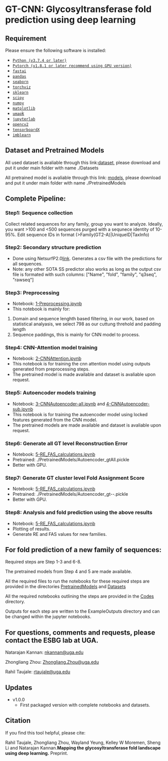# GT-CNN: Glycosyltransferase fold prediction using deep learning

## Requirement

Please ensure the following software is installed:

- [`Python (v3.7.4 or later)` ](https://www.python.org/downloads/)
- [`Pytorch (v1.8.1 or later recommend using GPU version)` ](https://pytorch.org/)
- [`fastai` ](https://fastai1.fast.ai/install.html)
- [`pandas` ](https://pandas.pydata.org/pandas-docs/stable/getting_started/install.html)
- [`seaborn` ](https://seaborn.pydata.org/installing.html)
- [`torchviz` ](https://pypi.org/project/torchviz/)
- [`sklearn` ](https://scikit-learn.org/stable/install.html)
- [`scipy` ](https://www.scipy.org/install.html)
- [`numpy` ](https://numpy.org/install/)
- [`matplotlib` ](https://matplotlib.org/stable/users/installing.html)
- [`umap`k](https://umap-learn.readthedocs.io/en/latest/)
- [`jupyterlab` ](https://jupyterlab.readthedocs.io/en/stable/getting_started/installation.html)
- [`opencv2`](https://pypi.org/project/opencv-python/)
- [`tensorboardX`](https://pypi.org/project/tensorboardX/)
- [`imblearn`](https://pypi.org/project/imblearn/)

## Dataset and Pretrained Models

All used dataset is avaliable through this link:[dataset](https://www.dropbox.com/sh/u10eufybjhycuph/AAAEtmqI_fUFVSNyysTMDHxUa?dl=0), please download and put it under main folder with name ./Datasets

All pretrained model is avaliable through this link: [models](https://www.dropbox.com/sh/gn60mm7dy4ywrcr/AADLnvFDiMDuObYOOHiyHwA1a?dl=0), please download and put it under main folder with name ./PretrainedModels

## Complete Pipeline:

### Step1: Sequence collection

Collect related sequences for any family, group you want to analyze. Ideally, you want >100 and <500 sequences purged with a sequnece identity of 10-95%.
Edit sequence IDs in format (>Family(GT2-A)|UniqueID|TaxInfo)

### Step2: Secondary structure prediction
- Done using NetsurfP2.0[link](http://www.cbs.dtu.dk/services/NetSurfP/). Generates a csv file with the predictions for all sequences. 
- Note: any other SOTA SS predictor also works as long as the output csv file is formated with such columns: ["Name", "fold", "family", "q3seq", "rawseq"]


### Step3: Preprocessing
- Notebook: [1-Preprocessing.ipynb](./Codes/1-Preprocessing.ipynb) 
- This notebook is mainly for: 
1. Domain and sequence lenghth based filtering, in our work, based on statistical analyasis, we select 798 as our cuttung threhold and padding length 
2. Sequence paddings, this is mainly for CNN model to process.


### Step4: CNN-Attention model training
- Notebook: [2-CNNAttention.ipynb](./Codes/2-CNNAttention.ipynb) 
- This notebook is for training the cnn attention model using outputs generated from preprocessing steps.
- The pretrained model is made available and dataset is avaliable upon request.

### Step5: Autoencoder models training
- Notebook: [3-CNNAutoencoder-all.ipynb](./Codes/3-CNNAutoencoder-all.ipynb) and [4-CNNAutoencoder-sub.ipynb](./Codes/4-CNNAutoencoder-sub.ipynb) 
- This notebook is for training the autoencoder model using locked features generated from the CNN model.
- The pretrained models are made available and dataset is avaliable upon request.

### Step6: Generate all GT level Reconstruction Error
- Notebook: [5-RE_FAS_calculations.ipynb](./Codes/5-RE_FAS_calculations.ipynb) 
- Pretrained: ./PretrainedModels/Autoencoder_gtAll.pickle
- Better with GPU. 

### Step7: Generate GT cluster level Fold Assignment Score
- Notebook: [5-RE_FAS_calculations.ipynb](./Codes/5-RE_FAS_calculations.ipynb) 
- Pretrained: ./PretrainedModels/Autoencoder_gt--.pickle
- Better with GPU.

### Step8: Analysis and fold prediction using the above results
- Notebook: [5-RE_FAS_calculations.ipynb](./Codes/5-RE_FAS_calculations.ipynb) 
- Plotting of results.
- Generate RE and FAS values for new families.

## For fold prediction of a new family of sequences:

Required steps are Step 1-3 and 6-8.

The pretrained models from Step 4 and 5 are made available.

All the required files to run the notebooks for these required steps are provided in the directories [PretrainedModels](./PretrainedModels) and [Datasets](./Datasets) 

All the required notebooks outlining the steps are provided in the [Codes](./Codes) directory.

Outputs for each step are written to the ExampleOutputs directory and can be changed within the jupyter notebooks.

## For questions, comments and requests, please contact the ESBG lab at UGA.

Natarajan Kannan: nkannan@uga.edu

Zhongliang Zhou: Zhongliang.Zhou@uga.edu

Rahil Taujale: rtaujale@uga.edu

## Updates

- v1.0.0
  - First packaged version with complete notebooks and datasets.

## Citation

If you find this tool helpful, please cite:

Rahil Taujale, Zhongliang Zhou, Wayland Yeung, Kelley W Moremen, Sheng Li and Natarajan Kannan.**Mapping the glycosyltransferase fold landscape using deep learning.** Preprint.


